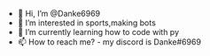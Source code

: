 - 👋 Hi, I’m @Danke6969
- 👀 I’m interested in sports,making bots
- 🌱 I’m currently learning how to code with py
- 📫 How to reach me? - my discord is Danke#6969

<!---
Danke6969/Danke6969 is a ✨ special ✨ repository because its `README.md` (this file) appears on your GitHub profile.
You can click the Preview link to take a look at your changes.
--->
